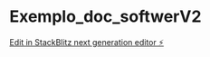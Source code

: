 # Exemplo_doc_softwerV2

[Edit in StackBlitz next generation editor ⚡️](https://stackblitz.com/~/github.com/pepino567/Exemplo_doc_softwerV2)